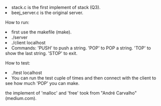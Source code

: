 
  <li> stack.c is the first implement of stack (Q3).
  <li> beej_server.c is the original server.
    
  How to run:
    <li> first use the makefile (make).
    <li> ./server
    <li> ./client localhost
    <li> Commands:
    'PUSH' to push a string.
    'POP' to POP a string.
    'TOP' to show the last string.
    'STOP' to exit.
      
   How to test:
      <li> ./test localhost
      <li> You can run the test cuple of times and then connect with the client to see how much 'POP' you can make.
     
the implement of 'malloc' and 'free' took from "André Carvalho" (medium.com).
